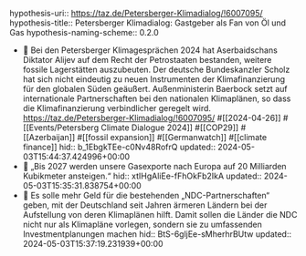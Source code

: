 hypothesis-uri:: https://taz.de/Petersberger-Klimadialog/!6007095/
hypothesis-title:: Petersberger Klimadialog: Gastgeber als Fan von Öl und Gas
hypothesis-naming-scheme:: 0.2.0

- 📝 Bei den Petersberger Klimagesprächen 2024 hat Aserbaidschans Diktator Alijev auf dem Recht der Petrostaaten bestanden, weitere fossile Lagerstätten auszubeuten. Der deutsche Bundeskanzler Scholz hat sich nicht eindeutig zu neuen Instrumenten der Klimafinanzierung für den globalen Süden geäußert. Außenministerin Baerbock setzt auf internationale Partnerschaften bei den nationalen Klimaplänen, so dass die Klimafinanzierung verbindlicher geregelt wird. https://taz.de/Petersberger-Klimadialog/!6007095/ #[[2024-04-26]] #[[Events/Petersberg Climate Dialogue 2024]] #[[COP29]] #[[Azerbaijan]] #[[fossil expansion]] #[[Germanwatch]] #[[climate finance]]
  hid:: b_1EbgkTEe-c0Nv48RofrQ
  updated:: 2024-05-03T15:44:37.424996+00:00
- 📌 „Bis 2027 werden unsere Gasexporte nach Europa auf 20 Milliarden Kubikmeter ansteigen.“
  hid:: xtIHgAliEe-fFhOkFb2IkA
  updated:: 2024-05-03T15:35:31.838754+00:00
- 📌 Es solle mehr Geld für die bestehenden „NDC-Partnerschaften“ geben, mit der Deutschland seit Jahren ärmeren Ländern bei der Aufstellung von deren Klimaplänen hilft. Damit sollen die Länder die NDC nicht nur als Klimapläne vorlegen, sondern sie zu umfassenden Investmentplanungen machen
  hid:: BtS-6gljEe-sMherhrBUtw
  updated:: 2024-05-03T15:37:19.231939+00:00